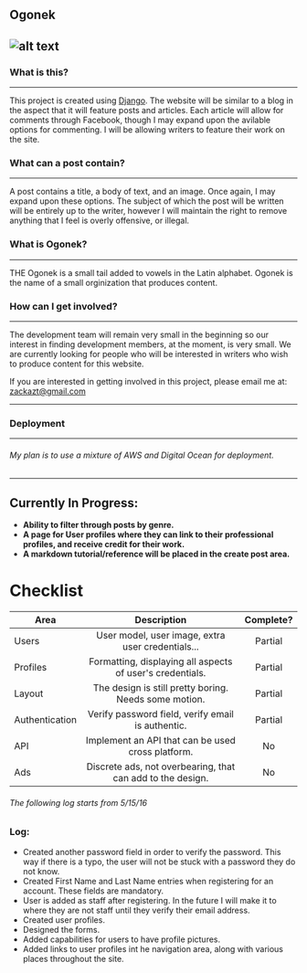 Ogonek
---
![alt text](http://i.imgur.com/NhpxtJo.png "Ogonek")
---

### What is this?
---
This project is created using [Django](https://www.djangoproject.com/). The website will be similar to a blog in the aspect that it will feature posts and articles.  Each article will allow for comments through Facebook, though I may expand upon the avilable options for commenting.  I will be allowing writers to feature their work on the site.  

### What can a post contain?
---
A post contains a title, a body of text, and an image.  Once again, I may expand upon these options.  The subject of which the post will be written will be entirely up to the writer, however I will maintain the right to remove anything that I feel is overly offensive, or illegal.

### What is Ogonek?
---
THE Ogonek is a small tail added to vowels in the Latin alphabet.  Ogonek is the name of a small orginization that produces content.

### How can I get involved?
---
The development team will remain very small in the beginning so our interest in finding development members, at the moment, is very small.  We are currently looking for people who will be interested in writers who wish to produce content for this website.

If you are interested in getting involved in this project, please email me at: zackazt@gmail.com

---
### Deployment
---
###### My plan is to use a mixture of AWS and Digital Ocean for deployment. 
---
## Currently In Progress:
* **Ability to filter through posts by genre.**
* **A page for User profiles where they can link to their professional profiles, and receive credit for their work.**
* **A markdown tutorial/reference will be placed in the create post area.**

# Checklist

| Area                    | Description                                                | Complete? |
|-------------------------|:----------------------------------------------------------:|:---------:|
| Users                   | User model, user image, extra user credentials...          | Partial   |
| Profiles                | Formatting, displaying all aspects of user's credentials.  | Partial   |
| Layout                  | The design is still pretty boring.  Needs some motion.     | Partial   |
| Authentication          | Verify password field, verify email is authentic.          | Partial   |
| API                     | Implement an API that can be used cross platform.          | No        |
| Ads                     | Discrete ads, not overbearing, that can add to the design. | No        |


###### The following log starts from 5/15/16
### Log:
* Created another password field in order to verify the password.  This way if there is a typo, the user will not be stuck with a password they do not know.
* Created First Name and Last Name entries when registering for an account.  These fields are mandatory.
* User is added as staff after registering. In the future I will make it to where they are not staff until they verify their email address.
* Created user profiles.
* Designed the forms.
* Added capabilities for users to have profile pictures.
* Added links to user profiles int he navigation area, along with various places throughout the site.




